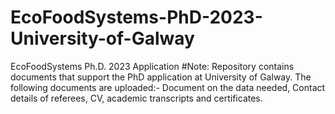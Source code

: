 # EcoFoodSystems-PhD-2023-University-of-Galway
EcoFoodSystems Ph.D. 2023 Application
#Note: Repository contains documents that support the PhD application at University of Galway. The following documents are uploaded:- Document on the data needed, Contact details of referees, CV, academic transcripts and certificates.
